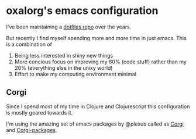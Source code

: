 # oxalorg's emacs configuration

I've been maintaining a [dotfiles repo](https://github.com/oxalorg/dotfiles) over the years.

But recently I find myself spending more and more time in just emacs. This is a combination of 
1. Being less interested in shiny new things
2. More concious focus on improving my 80% (code stuff) rather than my 20% (everything else in the unixy world)
3. Effort to make my computing environment minimal

## Corgi

Since I spend most of my time in Clojure and Clojurescript this configuration is mostly geared towards it.

I'm using the amazing set of emacs packages by @plexus called as [Corgi](https://github.com/lambdaisland/corgi) and [Corgi-packages](https://github.com/lambdaisland/corgi-packages).

